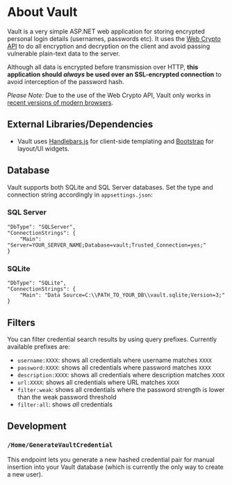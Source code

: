 # About Vault

Vault is a very simple ASP.NET web application for storing encrypted personal login details (usernames, passwords etc). It uses the [Web Crypto API](https://developer.mozilla.org/en-US/docs/Web/API/Web_Crypto_API) to do all encryption and decryption on the client and avoid passing vulnerable plain-text data to the server.

Although all data is encrypted before transmission over HTTP, **this application should *always* be used over an SSL-encrypted connection** to avoid interception of the password hash.

*Please Note:* Due to the use of the Web Crypto API, Vault only works in [recent versions of modern browsers](https://developer.mozilla.org/en-US/docs/Web/API/Web_Crypto_API#Browser_compatibility).

## External Libraries/Dependencies

* Vault uses [Handlebars.js](http://handlebarsjs.com/) for client-side templating and [Bootstrap](http://getbootstrap.com/) for layout/UI widgets.

## Database

Vault supports both SQLite and SQL Server databases. Set the type and connection string accordingly in `appsettings.json`:

### SQL Server

    "DbType": "SQLServer",
    "ConnectionStrings": {
        "Main": "Server=YOUR_SERVER_NAME;Database=vault;Trusted_Connection=yes;"
    }

### SQLite

    "DbType": "SQLite",
    "ConnectionStrings": {
        "Main": "Data Source=C:\\PATH_TO_YOUR_DB\\vault.sqlite;Version=3;"
    }

## Filters

You can filter credential search results by using query prefixes. Currently available prefixes are:

* `username:XXXX`: shows all credentials where username matches `XXXX`
* `password:XXXX`: shows all credentials where password matches `XXXX`
* `description:XXXX`: shows all credentials where description matches `XXXX`
* `url:XXXX`: shows all credentials where URL matches `XXXX`
* `filter:weak`: shows all credentials where the password strength is lower than the weak password threshold
* `filter:all`: shows *all* credentials

## Development

### `/Home/GenerateVaultCredential`

This endpoint lets you generate a new hashed credential pair for manual insertion into your Vault database (which is currently the only way to create a new user).
